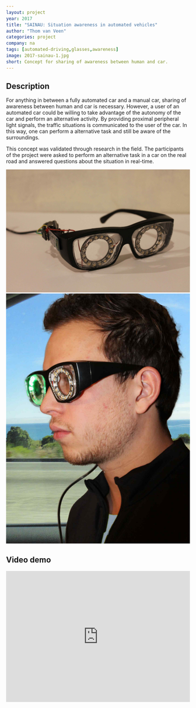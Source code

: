 ```yaml
---
layout: project
year: 2017
title: "SAINAU: Situation awareness in automated vehicles"
author: "Thom van Veen"
categories: project
company: na
tags: [automated-driving,glasses,awareness]
image: 2017-sainau-1.jpg
short: Concept for sharing of awareness between human and car.
---
```


## Description
For anything in between a fully automated car and a manual car, sharing of awareness between human and car is necessary. However, a user of an automated car could be willing to take advantage of the autonomy of the car and perform an alternative activity. By providing proximal peripheral light signals, the traffic situations is communicated to the user of the car. In this way, one can perform a alternative task and still be aware of the surroundings.

This concept was validated through research in the field. The participants of the project were asked to perform an alternative task in a car on the real road and answered questions about the situation in real-time.

<div class="project-image">
  <img src="/assets/img/2017-sainau-2.jpg">
</div>
<div class="project-image">
  <img src="/assets/img/2017-sainau-3.jpg">
</div>

## Video demo
<iframe style="display:inline-block; border:0px solid #FFF; width: 100%; height: 358px" src="https://www.youtube.com/embed/eYlm5d0JH-I?playlist=eYlm5d0JH-I&loop=1&autoplay=1&mute=1" frameborder="0" allowfullscreen></iframe>

